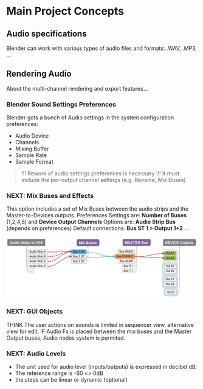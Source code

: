 # Main Project Concepts

## Audio specifications

Blender can work with various types of audio files and formats: .WAV, .MP3, ...

## Rendering Audio

About the multi-channel rendering and export features...

### Blender Sound Settings Preferences

Blender gots a bunch of Audio settings in the system configuration preferences:
- Audio Device
- Channels
- Mixing Buffer
- Sample Rate
- Sample Format

> !!! Rework of audio settings preferences is necessary !!!
> It must include the per-output channel settings (e.g. Rename, Mix Buses)

### NEXT: Mix Buses and Effects

This option includes a set of Mix Buses between the audio strips and the Master-to-Devices outputs.
Preferences Settings are: **Number of Buses** (1,2,4,8) and **Device Output Channels**
Options are: **Audio Strip Bus** (depends on preferences)
Default connections: **Bus ST 1 > Output 1+2** ...

![Mixbuses](https://github.com/KoreTeknology/Blender-3x-Audio-Research/blob/main/images/mixbuses_concept.jpg)


### NEXT: GUI Objects

THINK The user actions on sounds is limited in sequencer view, alternative view for edit.
IF Audio Fx is placed between the mix buses and the Master Output buses, 
  Audio nodes system is permited.

### NEXT: Audio Levels

- The unit used for audio level (inputs/outputs) is expressed in decibel dB.
- The reference range is -60 <> 0dB
- the steps can be linear or dynamic (optional)


